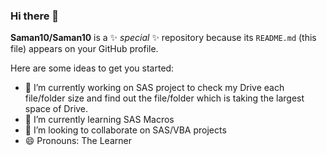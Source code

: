 ### Hi there 👋

**Saman10/Saman10** is a ✨ _special_ ✨ repository because its `README.md` (this file) appears on your GitHub profile.

Here are some ideas to get you started:

- 🔭 I’m currently working on SAS project to check my Drive each file/folder size and find out the file/folder which is taking the largest space of Drive.
- 🌱 I’m currently learning SAS Macros
- 👯 I’m looking to collaborate on SAS/VBA projects 
- 😄 Pronouns: The Learner
